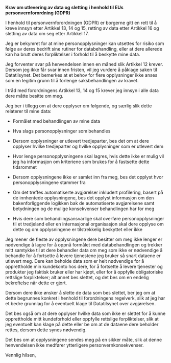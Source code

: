 **Krav om utlevering av data og sletting i henhold til EUs personvernforordning (GDPR)**

I henhold til personvernforordningen (GDPR) er borgerne gitt en rett til å kreve innsyn etter Artikkel 13, 14 og 15, retting av data etter Artikkel 16 og sletting av data om seg etter Artikkel 17.

Jeg er bekymret for at mine personopplysninger kan utsettes for risiko som følge av deres bedrift sine rutiner for databehandling, eller at dere allerede kan ha brutt deres forpliktelser i forhold til å beskytte mine data.

Jeg forventer svar på henvendelsen innen en måned slik Artikkel 12 krever. Dersom jeg ikke får svar innen fristen, vil jeg vurdere å påklage saken til Datatilsynet. Det bemerkes at et behov for flere opplysninger ikke anses som en legitim grunn til å forlenge saksbehandlingen av kravet.

I tråd med forordningens Artikkel 13, 14 og 15 krever jeg innsyn i alle data dere måtte besitte om meg.

Jeg ber i tillegg om at dere opplyser om følgende, og særlig slik dette relaterer til mine data:

- Formålet med behandlingen av mine data

- Hva slags personopplysninger som behandles

- Dersom opplysninger er utlevert tredjeparter, bes det om at dere opplyser hvilke tredjeparter og hvilke opplysninger som er utlevert dem

- Hvor lenge personopplysningene skal lagres, hvis dette ikke er mulig vil jeg ha informasjon om kriteriene som brukes for å fastsette dette tidsrommet

- Dersom opplysningene ikke er samlet inn fra meg, bes det opplyst hvor personopplysningene stammer fra

- Om det treffes automatiserte avgjørelser inkludert profilering, basert på de innhentede opplysningene, bes det opplyst informasjon om den bakenforliggende logikken bak de automatiserte avgjørelsene samt betydningen og de mulige konsekvenser behandlingen har for meg

- Hvis dere som behandlingsansvarlige skal overføre personopplysninger til et tredjeland eller en internasjonal organisasjon skal dere opplyse om dette og om opplysningene er tilstrekkelig beskyttet eller ikke

Jeg mener de fleste av opplysningene dere besitter om meg ikke lenger er nødvendige å lagre for å oppnå formålet med databehandlingen og trekker mitt samtykke til at dere behandler data om meg som ikke er nødvendige å behandle for å fortsette å levere tjenestene jeg bruker så snart dataene er utlevert meg. Dere kan beholde data som er helt nødvendige for å opprettholde min kundekonto hos dere, for å fortsette å levere tjenester og produkter jeg faktisk bruker eller har kjøpt, eller for å oppfylle obligatoriske rettslige forpliktelser; alt annet bes slettet, og det bes om en endelig bekreftelse når dette er gjort.

Dersom dere ikke ønsker å slette de data som bes slettet, ber jeg om at dette begrunnes konkret i henhold til forordningens regelverk, slik at jeg har et bedre grunnlag for å eventuelt klage til Datatilsynet over avgjørelsen.

Det bes også om at dere opplyser hvilke data som ikke er slettet for å kunne opprettholde mitt kundeforhold eller oppfylle rettslige forpliktelser, slik at jeg eventuelt kan klage på dette eller be om at de dataene dere beholder rettes, dersom dette synes nødvendig.

Det bes om at opplysningene sendes meg på en sikker måte, slik at denne henvendelsen ikke medfører ytterligere personvernkonsekvenser.

Vennlig hilsen,
